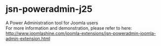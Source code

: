 # jsn-poweradmin-j25
A Power Administration tool for Joomla users
<br>
For more information and demonstration, please refer to here: http://www.joomlashine.com/joomla-extensions/jsn-poweradmin-joomla-admin-extension.html
